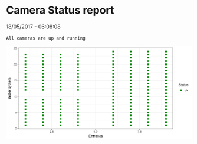 Camera Status report
================
18/05/2017 - 06:08:08

    All cameras are up and running

![](camreport_files/figure-markdown_github/unnamed-chunk-2-1.png)
